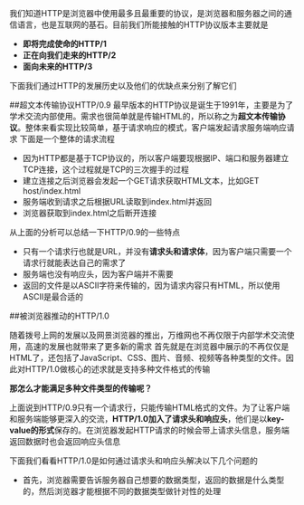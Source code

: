 我们知道HTTP是浏览器中使用最多且最重要的协议，是浏览器和服务器之间的通信语言，也是互联网的基石。目前我们所能接触的HTTP协议版本主要就是
- **即将完成使命的HTTP/1**
- **正在向我们走来的HTTP/2**
- **面向未来的HTTP/3**

下面我们通过HTTP的发展历史以及他们的优缺点来分别了解它们


##超文本传输协议HTTP/0.9
最早版本的HTTP协议是诞生于1991年，主要是为了学术交流内部使用。需求也很简单就是传输HTML的，所以称之为**超文本传输协议**。整体来看实现比较简单，基于请求响应的模式，客户端发起请求服务端响应请求
下面是一个整体的请求流程
- 因为HTTP都是基于TCP协议的，所以客户端要现根据IP、端口和服务器建立TCP连接，这个过程就是TCP的三次握手的过程
- 建立连接之后浏览器会发起一个GET请求获取HTML文本，比如GET host/index.html
- 服务端收到请求之后根据URL读取到index.html并返回
- 浏览器获取到index.html之后断开连接

从上面的分析可以总结一下HTTP/0.9的一些特点
- 只有一个请求行也就是URL，并没有**请求头和请求体**，因为客户端只需要一个请求行就能表达自己的需求了
- 服务端也没有响应头，因为客户端并不需要
- 返回的文件是以ASCII字符来传输的，因为请求内容只有HTML，所以使用ASCII是最合适的


##被浏览器推动的HTTP/1.0

随着拨号上网的发展以及网景浏览器的推出，万维网也不再仅限于内部学术交流使用，高速的发展也就带来了更多新的需求
首先就是在浏览器中展示的不再仅仅是HTML了，还包括了JavaScript、CSS、图片、音频、视频等各种类型的文件。因此对HTTP/1.0做核心的述求就是支持多种文件格式的传输

**那怎么才能满足多种文件类型的传输呢？**

上面说到HTTP/0.9只有一个请求行，只能传输HTML格式的文件。为了让客户端和服务端能够更深入的交流，**HTTP/1.0加入了请求头和响应头**，他们是以**key-value的形式**保存的。在浏览器发起HTTP请求的时候会带上请求头信息，服务端返回数据时也会返回响应头信息

下面我们看看HTTP/1.0是如何通过请求头和响应头解决以下几个问题的
- 首先，浏览器需要告诉服务器自己想要的数据类型，返回的数据是什么类型的，然后浏览器才能根据不同的数据类型做针对性的处理